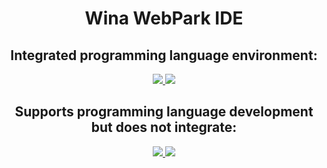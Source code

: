 <style>
    h1, h2 {
        border-bottom: none !important;
        padding-bottom: 0 !important;
    }
</style>

<div align="center">
    <h1>Wina WebPark IDE</h1>
</div>

<div align="center">
    <h2>Integrated programming language environment:</h2>
    <a href="https://www.php.net/">
        <img src="https://img.shields.io/badge/PHP-8.2-777BB4?logo=php&logoColor=white">
    </a>
    <a href="https://nodejs.org/">
        <img src="https://img.shields.io/badge/Node.js-20.12-339933?logo=nodedotjs&logoColor=white">
    </a>
    <h2>Supports programming language development but does not integrate:</h2>
    <a href="https://www.typescriptlang.org/">
        <img src="https://img.shields.io/badge/TypeScript-5.0+-3178C6?logo=typescript&logoColor=white">
    </a>
    <a href="https://angular.dev/">
        <img src="https://img.shields.io/badge/Angular-17+-DD0031?logo=angular&logoColor=white">
    </a>
</div>
